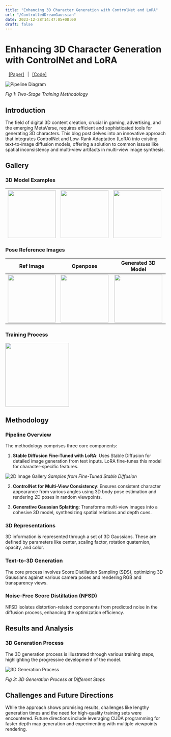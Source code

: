 ```yaml
---
title: "Enhancing 3D Character Generation with ControlNet and LoRA"
url: "/ControlledDreamGaussian"
date: 2023-12-28T14:47:05+08:00
draft: false
---
```


# Enhancing 3D Character Generation with ControlNet and LoRA

<div>
    <div style="display:flex;width:140px;justify-content: space-evenly;">
        <a href="/posts/ControlledDreamGaussian/images/paper.pdf">[Paper]</a>|<a href="https://github.com/KevinXu02/ControlledDreamGaussian">[Code]</a>
    </div>
</div>

![Pipeline Diagram](/posts/ControlledDreamGaussian/images/pipeline.jpg)

*Fig 1: Two-Stage Training Methodology*

## Introduction

The field of digital 3D content creation, crucial in gaming, advertising, and the emerging MetaVerse, requires efficient and sophisticated tools for generating 3D characters. This blog post delves into an innovative approach that integrates ControlNet and Low-Rank Adaptation (LoRA) into existing text-to-image diffusion models, offering a solution to common issues like spatial inconsistency and multi-view artifacts in multi-view image synthesis.

## Gallery

### 3D Model Examples

| <img src="/posts/ControlledDreamGaussian/images/hi_render.gif" width="150px"> | <img src="/posts/ControlledDreamGaussian/images/openhigh_render.gif" width="150px"> | <img src="/posts/ControlledDreamGaussian/images/openlow_render.gif" width="150px"> |
|-|-|-|

### Pose Reference Images

|Ref Image|Openpose|Generated 3D Model|
|:-:|:-:|:-:|
| <img src="/posts/ControlledDreamGaussian/images/realimage.jpg" width="150px"/> | <img src="/posts/ControlledDreamGaussian/images/keypoints1005.png" width="150px"/> | <img src="/posts/ControlledDreamGaussian/images/fight.gif" width="150px"/> |


### Training Process

<img src="/posts/ControlledDreamGaussian/images/ironman_training.gif" width="200px"/>

## Methodology

### Pipeline Overview

The methodology comprises three core components:

1. **Stable Diffusion Fine-Tuned with LoRA**: Uses Stable Diffusion for detailed image generation from text inputs. LoRA fine-tunes this model for character-specific features.

![2D Image Gallery](/posts/ControlledDreamGaussian/images/gallery.jpg)
*Samples from Fine-Tuned Stable Diffusion*

2. **ControlNet for Multi-View Consistency**: Ensures consistent character appearance from various angles using 3D body pose estimation and rendering 2D poses in random viewpoints.


3. **Generative Gaussian Splatting**: Transforms multi-view images into a cohesive 3D model, synthesizing spatial relations and depth cues.

### 3D Representations

3D information is represented through a set of 3D Gaussians. These are defined by parameters like center, scaling factor, rotation quaternion, opacity, and color.

### Text-to-3D Generation

The core process involves Score Distillation Sampling (SDS), optimizing 3D Gaussians against various camera poses and rendering RGB and transparency views.

### Noise-Free Score Distillation (NFSD)

NFSD isolates distortion-related components from predicted noise in the diffusion process, enhancing the optimization efficiency.

## Results and Analysis

### 3D Generation Process

The 3D generation process is illustrated through various training steps, highlighting the progressive development of the model.

![3D Generation Process](/posts/ControlledDreamGaussian/images/generation_process_3.png)

*Fig 3: 3D Generation Process at Different Steps*

## Challenges and Future Directions

While the approach shows promising results, challenges like lengthy generation times and the need for high-quality training sets were encountered. Future directions include leveraging CUDA programming for faster depth map generation and experimenting with multiple viewpoints rendering.
